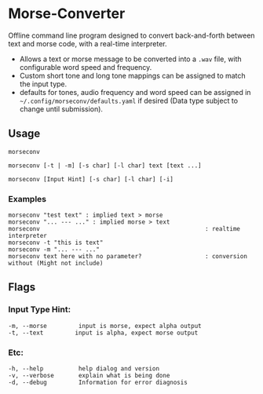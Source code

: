 # Morse-Converter
Offline command line program designed to convert back-and-forth between text and morse code, with a real-time interpreter.

 * Allows a text or morse message to be converted into a `.wav` file, with configurable word speed and frequency.
 * Custom short tone and long tone mappings can be assigned to match the input type.
 * defaults for tones, audio frequency and word speed can be assigned in `~/.config/morseconv/defaults.yaml` if desired (Data type subject to change until submission).

## Usage
`morseconv`

`morseconv [-t | -m] [-s char] [-l char] text [text ...]`

`morseconv [Input Hint] [-s char] [-l char] [-i]`
    
### Examples 
    morseconv "test text" : implied text > morse
    morseconv "... --- ..." : implied morse > text
    morseconv                                               : realtime interpreter
    morseconv -t "this is text" 
    morseconv -m "... --- ..." 
    morseconv text here with no parameter?                  : conversion without (Might not include)

## Flags
### Input Type Hint:
    -m, --morse         input is morse, expect alpha output
    -t, --text         input is alpha, expect morse output

### Etc:
    -h, --help          help dialog and version
    -v, --verbose       explain what is being done
    -d, --debug         Information for error diagnosis
